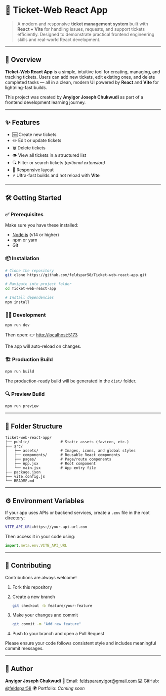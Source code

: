 # 🎫 Ticket-Web React App

> A modern and responsive **ticket management system** built with **React + Vite** for handling issues, requests, and support tickets efficiently.
> Designed to demonstrate practical frontend engineering skills and real-world React development.

---

## 🚀 Overview

**Ticket-Web React App** is a simple, intuitive tool for creating, managing, and tracking tickets.
Users can add new tickets, edit existing ones, and delete completed tasks — all in a clean, modern UI powered by **React** and **Vite** for lightning-fast builds.

This project was created by **Anyigor Joseph Chukwudi** as part of a frontend development learning journey.

---

## ✨ Features

* 🆕 Create new tickets
* ✏️ Edit or update tickets
* 🗑️ Delete tickets
* 👁 View all tickets in a structured list
* 🔍 Filter or search tickets *(optional extension)*
* 📱 Responsive layout
* ⚡ Ultra-fast builds and hot reload with **Vite**

---

## 🛠️ Getting Started

### ✅ Prerequisites

Make sure you have these installed:

* [Node.js](https://nodejs.org/) (v14 or higher)
* npm or yarn
* Git

### 📦 Installation

```bash
# Clone the repository
git clone https://github.com/feldspar58/Ticket-web-react-app.git

# Navigate into project folder
cd Ticket-web-react-app

# Install dependencies
npm install
```

### 🧑‍💻 Development

```bash
npm run dev
```

Then open:
👉 [http://localhost:5173](http://localhost:5173)

The app will auto-reload on changes.

### 🏗️ Production Build

```bash
npm run build
```

The production-ready build will be generated in the `dist/` folder.

### 🔍 Preview Build

```bash
npm run preview
```

---

## 📂 Folder Structure

```
Ticket-web-react-app/
├── public/              # Static assets (favicon, etc.)
├── src/
│   ├── assets/          # Images, icons, and global styles
│   ├── components/      # Reusable React components
│   ├── pages/           # Page/route components
│   ├── App.jsx          # Root component
│   └── main.jsx         # App entry file
├── package.json
├── vite.config.js
└── README.md
```

---

## ⚙️ Environment Variables

If your app uses APIs or backend services, create a `.env` file in the root directory:

```bash
VITE_API_URL=https://your-api-url.com
```

Then access it in your code using:

```js
import.meta.env.VITE_API_URL
```

---



## 🤝 Contributing

Contributions are always welcome!

1. Fork this repository
2. Create a new branch

   ```bash
   git checkout -b feature/your-feature
   ```
3. Make your changes and commit

   ```bash
   git commit -m "Add new feature"
   ```
4. Push to your branch and open a Pull Request

Please ensure your code follows consistent style and includes meaningful commit messages.

---

## 👤 Author

**Anyigor Joseph Chukwudi**
📧 Email: [feldsparanyigor@gmail.com](mailto:feldsparanyigor@gmail.com)
💻 GitHub: [@feldspar58](https://github.com/feldspar58)
🌍 Portfolio: *Coming soon*

